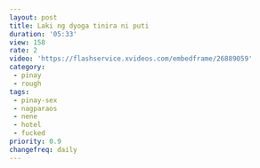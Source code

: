 ```yaml
---
layout: post
title: Laki ng dyoga tinira ni puti
duration: '05:33'
view: 158
rate: 2
video: 'https://flashservice.xvideos.com/embedframe/26889059'
category: 
 - pinay
 - rough
tags: 
 - pinay-sex
 - nagparaos
 - nene
 - hotel
 - fucked
priority: 0.9
changefreq: daily
---
```

